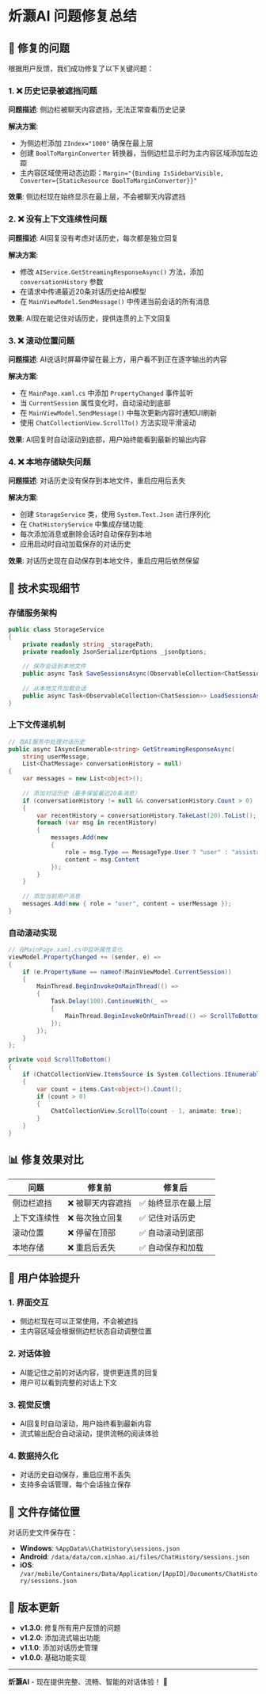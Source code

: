 # 炘灏AI 问题修复总结

## 🎯 修复的问题

根据用户反馈，我们成功修复了以下关键问题：

### 1. ❌ 历史记录被遮挡问题
**问题描述**: 侧边栏被聊天内容遮挡，无法正常查看历史记录

**解决方案**:
- 为侧边栏添加 `ZIndex="1000"` 确保在最上层
- 创建 `BoolToMarginConverter` 转换器，当侧边栏显示时为主内容区域添加左边距
- 主内容区域使用动态边距：`Margin="{Binding IsSidebarVisible, Converter={StaticResource BoolToMarginConverter}}"`

**效果**: 侧边栏现在始终显示在最上层，不会被聊天内容遮挡

### 2. ❌ 没有上下文连续性问题
**问题描述**: AI回复没有考虑对话历史，每次都是独立回复

**解决方案**:
- 修改 `AIService.GetStreamingResponseAsync()` 方法，添加 `conversationHistory` 参数
- 在请求中传递最近20条对话历史给AI模型
- 在 `MainViewModel.SendMessage()` 中传递当前会话的所有消息

**效果**: AI现在能记住对话历史，提供连贯的上下文回复

### 3. ❌ 滚动位置问题
**问题描述**: AI说话时屏幕停留在最上方，用户看不到正在逐字输出的内容

**解决方案**:
- 在 `MainPage.xaml.cs` 中添加 `PropertyChanged` 事件监听
- 当 `CurrentSession` 属性变化时，自动滚动到底部
- 在 `MainViewModel.SendMessage()` 中每次更新内容时通知UI刷新
- 使用 `ChatCollectionView.ScrollTo()` 方法实现平滑滚动

**效果**: AI回复时自动滚动到底部，用户始终能看到最新的输出内容

### 4. ❌ 本地存储缺失问题
**问题描述**: 对话历史没有保存到本地文件，重启应用后丢失

**解决方案**:
- 创建 `StorageService` 类，使用 `System.Text.Json` 进行序列化
- 在 `ChatHistoryService` 中集成存储功能
- 每次添加消息或删除会话时自动保存到本地
- 应用启动时自动加载保存的对话历史

**效果**: 对话历史现在自动保存到本地文件，重启应用后依然保留

## 🔧 技术实现细节

### 存储服务架构
```csharp
public class StorageService
{
    private readonly string _storagePath;
    private readonly JsonSerializerOptions _jsonOptions;
    
    // 保存会话到本地文件
    public async Task SaveSessionsAsync(ObservableCollection<ChatSession> sessions)
    
    // 从本地文件加载会话
    public async Task<ObservableCollection<ChatSession>> LoadSessionsAsync()
}
```

### 上下文传递机制
```csharp
// 在AI服务中处理对话历史
public async IAsyncEnumerable<string> GetStreamingResponseAsync(
    string userMessage, 
    List<ChatMessage> conversationHistory = null)
{
    var messages = new List<object>();
    
    // 添加对话历史（最多保留最近20条消息）
    if (conversationHistory != null && conversationHistory.Count > 0)
    {
        var recentHistory = conversationHistory.TakeLast(20).ToList();
        foreach (var msg in recentHistory)
        {
            messages.Add(new
            {
                role = msg.Type == MessageType.User ? "user" : "assistant",
                content = msg.Content
            });
        }
    }
    
    // 添加当前用户消息
    messages.Add(new { role = "user", content = userMessage });
}
```

### 自动滚动实现
```csharp
// 在MainPage.xaml.cs中监听属性变化
viewModel.PropertyChanged += (sender, e) =>
{
    if (e.PropertyName == nameof(MainViewModel.CurrentSession))
    {
        MainThread.BeginInvokeOnMainThread(() =>
        {
            Task.Delay(100).ContinueWith(_ => 
            {
                MainThread.BeginInvokeOnMainThread(() => ScrollToBottom());
            });
        });
    }
};

private void ScrollToBottom()
{
    if (ChatCollectionView.ItemsSource is System.Collections.IEnumerable items)
    {
        var count = items.Cast<object>().Count();
        if (count > 0)
        {
            ChatCollectionView.ScrollTo(count - 1, animate: true);
        }
    }
}
```

## 📊 修复效果对比

| 问题 | 修复前 | 修复后 |
|------|--------|--------|
| 侧边栏遮挡 | ❌ 被聊天内容遮挡 | ✅ 始终显示在最上层 |
| 上下文连续性 | ❌ 每次独立回复 | ✅ 记住对话历史 |
| 滚动位置 | ❌ 停留在顶部 | ✅ 自动滚动到底部 |
| 本地存储 | ❌ 重启后丢失 | ✅ 自动保存和加载 |

## 🚀 用户体验提升

### 1. 界面交互
- 侧边栏现在可以正常使用，不会被遮挡
- 主内容区域会根据侧边栏状态自动调整位置

### 2. 对话体验
- AI能记住之前的对话内容，提供更连贯的回复
- 用户可以看到完整的对话上下文

### 3. 视觉反馈
- AI回复时自动滚动，用户始终看到最新内容
- 流式输出配合自动滚动，提供流畅的阅读体验

### 4. 数据持久化
- 对话历史自动保存，重启应用不丢失
- 支持多会话管理，每个会话独立保存

## 📱 文件存储位置

对话历史文件保存在：
- **Windows**: `%AppData%\ChatHistory\sessions.json`
- **Android**: `/data/data/com.xinhao.ai/files/ChatHistory/sessions.json`
- **iOS**: `/var/mobile/Containers/Data/Application/[AppID]/Documents/ChatHistory/sessions.json`

## 🔄 版本更新

- **v1.3.0**: 修复所有用户反馈的问题
- **v1.2.0**: 添加流式输出功能
- **v1.1.0**: 添加对话历史管理
- **v1.0.0**: 基础功能实现

---

**炘灏AI** - 现在提供完整、流畅、智能的对话体验！ 🎉
